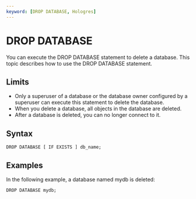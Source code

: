 ```yaml
---
keyword: [DROP DATABASE, Hologres]
---
```


# DROP DATABASE

You can execute the DROP DATABASE statement to delete a database. This topic describes how to use the DROP DATABASE statement.

## Limits

-   Only a superuser of a database or the database owner configured by a superuser can execute this statement to delete the database.
-   When you delete a database, all objects in the database are deleted.
-   After a database is deleted, you can no longer connect to it.

## Syntax

```
DROP DATABASE [ IF EXISTS ] db_name;
```

## Examples

In the following example, a database named mydb is deleted:

```
DROP DATABASE mydb;
```

